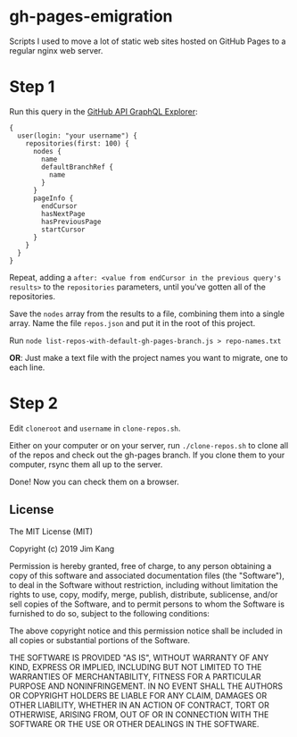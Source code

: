 gh-pages-emigration
==================

Scripts I used to move a lot of static web sites hosted on GitHub Pages to a regular nginx web server.

# Step 1

Run this query in the [GitHub API GraphQL Explorer]():

    {
      user(login: "your username") {
        repositories(first: 100) {
          nodes {
            name
            defaultBranchRef {
              name
            }
          }
          pageInfo {
            endCursor
            hasNextPage
            hasPreviousPage
            startCursor
          }
        }
      }
    }

Repeat, adding a `after: <value from endCursor in the previous query's results>` to the `repositories` parameters, until you've gotten all of the repositories.

Save the `nodes` array from the results to a file, combining them into a single array. Name the file `repos.json` and put it in the root of this project.

Run `node list-repos-with-default-gh-pages-branch.js > repo-names.txt`

**OR**: Just make a text file with the project names you want to migrate, one to each line.

# Step 2

Edit `cloneroot` and `username` in `clone-repos.sh`.

Either on your computer or on your server, run `./clone-repos.sh` to clone all of the repos and check out the gh-pages branch. If you clone them to your computer, rsync them all up to the server.

Done! Now you can check them on a browser.

License
-------

The MIT License (MIT)

Copyright (c) 2019 Jim Kang

Permission is hereby granted, free of charge, to any person obtaining a copy
of this software and associated documentation files (the "Software"), to deal
in the Software without restriction, including without limitation the rights
to use, copy, modify, merge, publish, distribute, sublicense, and/or sell
copies of the Software, and to permit persons to whom the Software is
furnished to do so, subject to the following conditions:

The above copyright notice and this permission notice shall be included in
all copies or substantial portions of the Software.

THE SOFTWARE IS PROVIDED "AS IS", WITHOUT WARRANTY OF ANY KIND, EXPRESS OR
IMPLIED, INCLUDING BUT NOT LIMITED TO THE WARRANTIES OF MERCHANTABILITY,
FITNESS FOR A PARTICULAR PURPOSE AND NONINFRINGEMENT. IN NO EVENT SHALL THE
AUTHORS OR COPYRIGHT HOLDERS BE LIABLE FOR ANY CLAIM, DAMAGES OR OTHER
LIABILITY, WHETHER IN AN ACTION OF CONTRACT, TORT OR OTHERWISE, ARISING FROM,
OUT OF OR IN CONNECTION WITH THE SOFTWARE OR THE USE OR OTHER DEALINGS IN
THE SOFTWARE.
